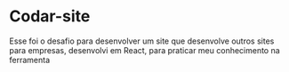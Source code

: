 # Codar-site
Esse foi o desafio para desenvolver um site que desenvolve outros sites para empresas, desenvolvi em React, para praticar meu conhecimento na ferramenta
